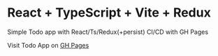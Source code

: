 # React + TypeScript + Vite + Redux

Simple Todo app with React/Ts/Redux(+persist)
CI/CD with GH Pages

Visit Todo App on [GH Pages](https://ssagg.github.io/mindbox_todo_test/])
